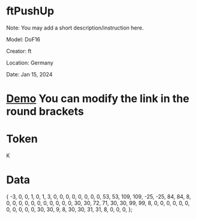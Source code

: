 # ftPushUp
Note: You may add a short description/instruction here.

Model: DoF16

Creator: ft

Location: Germany

Date: Jan 15, 2024

# [Demo](www.youtube.com) You can modify the link in the round brackets

# Token
K

# Data
{
  -3,   0,   0,   1,
   0,   1,   3,
   0,   0,   0,   0,   0,   0,   0,   0,  53,  53, 109, 109, -25, -25,  84,  84,   8,   0,   0,   0,
   0,   0,   0,   0,   0,   0,   0,   0,  30,  30,  72,  71,  30,  30,  99,  99,   8,   0,   0,   0,
   0,   0,   0,   0,   0,   0,   0,   0,  30,  30,   9,   8,  30,  30,  31,  31,   8,   0,   0,   0,
};